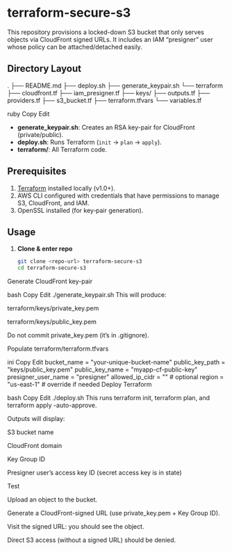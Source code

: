 # terraform-secure-s3

This repository provisions a locked-down S3 bucket that only serves objects via CloudFront signed URLs. It includes an IAM “presigner” user whose policy can be attached/detached easily.

## Directory Layout

.
├── README.md
├── deploy.sh
├── generate_keypair.sh
└── terraform
├── cloudfront.tf
├── iam_presigner.tf
├── keys/
├── outputs.tf
├── providers.tf
├── s3_bucket.tf
├── terraform.tfvars
└── variables.tf

ruby
Copy
Edit

- **generate_keypair.sh**: Creates an RSA key-pair for CloudFront (private/public).  
- **deploy.sh**: Runs Terraform (`init` → `plan` → `apply`).  
- **terraform/**: All Terraform code.

## Prerequisites

1. [Terraform](https://www.terraform.io/downloads.html) installed locally (v1.0+).
2. AWS CLI configured with credentials that have permissions to manage S3, CloudFront, and IAM.
3. OpenSSL installed (for key‐pair generation).

## Usage

1. **Clone & enter repo**  
   ```bash
   git clone <repo-url> terraform-secure-s3
   cd terraform-secure-s3
Generate CloudFront key-pair

bash
Copy
Edit
./generate_keypair.sh
This will produce:

terraform/keys/private_key.pem

terraform/keys/public_key.pem

Do not commit private_key.pem (it’s in .gitignore).

Populate terraform/terraform.tfvars

ini
Copy
Edit
bucket_name         = "your-unique-bucket-name"
public_key_path     = "keys/public_key.pem"
public_key_name     = "myapp-cf-public-key"
presigner_user_name = "presigner"
allowed_ip_cidr     = ""          # optional
region              = "us-east-1" # override if needed
Deploy Terraform

bash
Copy
Edit
./deploy.sh
This runs terraform init, terraform plan, and terraform apply -auto-approve.

Outputs will display:

S3 bucket name

CloudFront domain

Key Group ID

Presigner user’s access key ID (secret access key is in state)

Test

Upload an object to the bucket.

Generate a CloudFront-signed URL (use private_key.pem + Key Group ID).

Visit the signed URL: you should see the object.

Direct S3 access (without a signed URL) should be denied.

